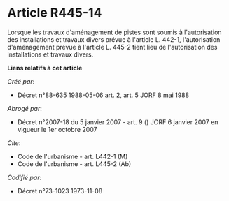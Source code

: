 # Article R445-14

Lorsque les travaux d'aménagement de pistes sont soumis à l'autorisation des installations et travaux divers prévue à
l'article L. 442-1, l'autorisation d'aménagement prévue à l'article L. 445-2 tient lieu de l'autorisation des installations
et travaux divers.

**Liens relatifs à cet article**

_Créé par_:

  - Décret n°88-635 1988-05-06 art. 2, art. 5 JORF 8 mai 1988

_Abrogé par_:

  - Décret n°2007-18 du 5 janvier 2007 - art. 9 () JORF 6 janvier 2007 en vigueur le 1er octobre 2007

_Cite_:

  - Code de l'urbanisme - art. L442-1 (M)
  - Code de l'urbanisme - art. L445-2 (Ab)

_Codifié par_:

  - Décret n°73-1023 1973-11-08
